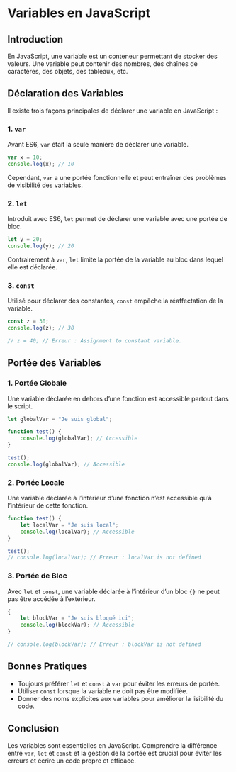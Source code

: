 # Variables en JavaScript

## Introduction
En JavaScript, une variable est un conteneur permettant de stocker des valeurs. Une variable peut contenir des nombres, des chaînes de caractères, des objets, des tableaux, etc.

## Déclaration des Variables
Il existe trois façons principales de déclarer une variable en JavaScript :

### 1. `var`
Avant ES6, `var` était la seule manière de déclarer une variable.

```javascript
var x = 10;
console.log(x); // 10
```

Cependant, `var` a une portée fonctionnelle et peut entraîner des problèmes de visibilité des variables.

### 2. `let`
Introduit avec ES6, `let` permet de déclarer une variable avec une portée de bloc.

```javascript
let y = 20;
console.log(y); // 20
```

Contrairement à `var`, `let` limite la portée de la variable au bloc dans lequel elle est déclarée.

### 3. `const`
Utilisé pour déclarer des constantes, `const` empêche la réaffectation de la variable.

```javascript
const z = 30;
console.log(z); // 30

// z = 40; // Erreur : Assignment to constant variable.
```

## Portée des Variables

### 1. Portée Globale
Une variable déclarée en dehors d’une fonction est accessible partout dans le script.

```javascript
let globalVar = "Je suis global";

function test() {
    console.log(globalVar); // Accessible
}

test();
console.log(globalVar); // Accessible
```

### 2. Portée Locale
Une variable déclarée à l’intérieur d’une fonction n’est accessible qu’à l’intérieur de cette fonction.

```javascript
function test() {
    let localVar = "Je suis local";
    console.log(localVar); // Accessible
}

test();
// console.log(localVar); // Erreur : localVar is not defined
```

### 3. Portée de Bloc
Avec `let` et `const`, une variable déclarée à l’intérieur d’un bloc `{}` ne peut pas être accédée à l’extérieur.

```javascript
{
    let blockVar = "Je suis bloqué ici";
    console.log(blockVar); // Accessible
}

// console.log(blockVar); // Erreur : blockVar is not defined
```

## Bonnes Pratiques
- Toujours préférer `let` et `const` à `var` pour éviter les erreurs de portée.
- Utiliser `const` lorsque la variable ne doit pas être modifiée.
- Donner des noms explicites aux variables pour améliorer la lisibilité du code.

## Conclusion
Les variables sont essentielles en JavaScript. Comprendre la différence entre `var`, `let` et `const` et la gestion de la portée est crucial pour éviter les erreurs et écrire un code propre et efficace.

